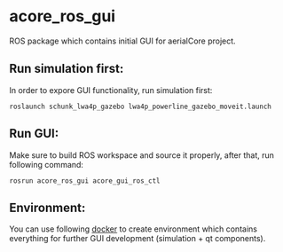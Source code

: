 # acore_ros_gui 


ROS package which contains initial GUI for aerialCore project. 

## Run simulation first: 

In order to expore GUI functionality, run simulation first: 
```
roslaunch schunk_lwa4p_gazebo lwa4p_powerline_gazebo_moveit.launch
```

## Run GUI:

Make sure to build ROS workspace and source it properly, after that, 
run following command: 
```
rosrun acore_ros_gui acore_gui_ros_ctl
```

## Environment: 

You can use following [docker](https://github.com/larics/docker_files/tree/master/ros-melodic/moveit_schunk_ros) to create environment which contains everything for 
further GUI development (simulation + qt components). 
